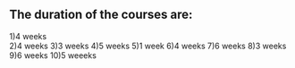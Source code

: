 ## The duration of the courses are:
1)4 weeks<br>
2)4 weeks
3)3 weeks
4)5 weeks
5)1 week
6)4 weeks
7)6 weeks
8)3 weeks
9)6 weeks
10)5 weeeks
